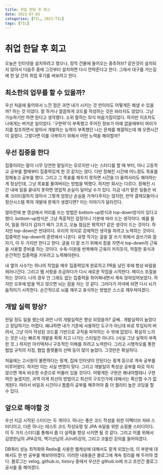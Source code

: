 ```yaml
---
title: 취업 한달 후 회고
date: 2021-07-03
categories: [TIL, 2021-TIL]
tags: [TIL]
---
```


# 취업 한달 후 회고

오늘은 인터넷을 설치하려고 했으나, 정작 건물에 들어오는 중추허브? 같은것이 설치되지 않아서 다음주 중에 그것부터 설치하면 다시 연락준다고 한다. 그래서 대구를 가는길에 한 달 간의 취업 후기를 써보려고 한다.

## 최소한의 업무를 할 수 있을까?

우선 처음에 들어와서 느낀 점은 과연 내가 시키는 것 만이라도 어떻게든 해낼 수 있을까? 하는 것 이었다. 잘 하거나 깔끔하게 코드를 작성하는 것은 바라지도 않았다. 그냥 가능하기만 하면 된다고 생각했다. 소위 말하는 SI식 마음가짐이었다. 하지만 이조차도 나에게는 버거운 일이었다. '구현력'이 부족했고 주어진 정보가 아예 없을때부터 여러가지를 참조하면서 알아서 개발하는 능력이 부족했던 나는 문제를 해결하는데 꽤 오랜시간이 걸렸다. 그렇다면 이를 극복하기 위해서 어떤 노력을 해야할까?

## 우선 집중을 한다

집중이라는 말이 너무 당연한 말일지는 모르지만 나는 스터디를 할 때 부터, 아니 고등학교 공부를 할때부터 집중력있게 한 것 같지는 않다. 다만 정해진 시간에 어느정도 목표를 정해놓고 공부를 했다. 그리고 그 목표를 채우지 못하면 시간을 더 들여서라도 해야하는게 정상인데, 그냥 목표를 줄여버리는 방법을 택했다. 하지만 회사는 다르다. 정해진 시간 내에 일을 끝내지 못하면 영업적 손실이 일어날 수가 있다. 지금 내가 맡은 일들은 비록 크리티컬하지 않아서 그렇게 엄청난 손실을 가져다주지는 않지만, 만약 결제모듈이나 정산시스템 쪽의 개발에 문제가 생겼다면? 이는 이야기가 달라진다.

얼마전에 본 영상에서 머리를 쓰는 방법은 bottom-up방식과 top-down방식이 있다고 했다. bottom-up방식은 그냥 즉흥적인 감정이나 기분에 따라 드는 생각이다. 예를 들어, 일을 하다가 갑자기 배가 고프고, 오늘 점심은 뭐먹지? 같은 생각이 드는 것이다. 하지만 top-down은 반대이다. 우리의 의지로 강제적인 생각을 하려고 노력하는 것이다. 집중력은 top-down의 훈련에서 나온다. 유명 작가는 글을 잘 쓰기 위해서 글쓰기와 잠자기, 이 두 가지만 한다고 한다. 글을 더 잘 쓰기 위해서 잠을 자면서 top-down의 근육을 사용할 준비를 하는 것이다. 수축-이완을 반복해야 근육이 커지듯이, 적절한 휴식과 순간적인 집중력을 키우려고 노력해야한다.

내 옆의 사수?는 하나의 작업을 매우 집중력있게 완료하고 PR을 날린 후에 항상 바람을 쐬러나간다. 그리고 웹 서핑을 조금하다가 다시 새로운 작업을 시작한다. 페이스 조절을 하는 것이다. 나의 경우 안 그래도 없는 집중력을 쥐어짜내면서 계속 앉아있어보았다. 하지만 오후에 밥을 먹고 앉으면 뇌는 잠을 자는 것 같다. 그러다가 저녁에 되면 다시 뇌가 움직이기 시작한다. 순간적으로 뇌를 깨우고 휴식하는 방법은 스스로 깨우쳐야겠다.

## 개발 실력 향상?

한달 정도 일을 했는데 과연 나의 개발실력은 향상 되었을까? 글쎄.. 개발실력이 늘었다고 장담하기는 어렵다. 왜냐하면 내가 기존에 사용하던 도구가 아닌데 바로 투입되어 버려서, 그냥 이미 작성된 코드를 기반으로 규칙을 파악하는 수 밖에 없었다. 확실히 느끼는 것은 나는 빠르게 개발을 확확 치고 나가는 스타일은 아니다. (사실 그냥 실력이 부족한 것..) 하지만 아키텍처나 구조적인 이해를 하려고 노력한다. 그리고 시행착오를 통한 협업 규칙의 지정, 협업 플랫폼의 선택 등이 많이 늘었다. 그것만은 확실하다.

처음에는 고시원이 불편하다는 핑계, 집에 인터넷이 안된다는 핑계 등으로 계속 공부를 미루어왔다. 하지만 이는 사실 변명이 맞다. 그리고 개발일의 특성상 공부를 따로 하지 않으면 계속 비슷한 수준으로 머물러 있을 것이다. 어떻게든 구현은 해내야할테니 구현력은 늘겠지만, 과역 이게 최선의 방법이고 최선의 구조인가에 대해서는 확신할 수가 없게된다. 따라서 비일과 시간이나 틈틈이 공부를 해주어야 좀 더 퀄리티 높은 코딩을 할 수 있다.

## 앞으로 해야할 것

우선 지금 시작된 스터디는 두 개이다. 하나는 좋은 코드 작성을 위한 이펙티브 자바 스터디이고, 다른 하나는 테스트 코드 작성요령 및 JPA 숙달을 위한 쇼핑몰 스터디이다. 이 두 가지 스터디를 통해서 좀 더 실력을 향상 시키면 될 것 같다. 그리고 이를 위해서 김영한님의 JPA강의, 백기선님의 JUnit5강의, 그리고 코틀린 강의를 들어야겠다.

DB쿼리 성능 최적화와 Redis를 사용한 웹캐싱에 대해서도 맡게 되었는데, 이 부분에 대해서도 한 번 공부를 해보아야겠다. 이러한 내용들은 블로그에 계속 정리를 해 두어야 겠다. 블로그는 velog, github.io, tistory 중에서 우선은 github.io에 쓰고 조만간 블로그 공사를 좀 해야겠다.
